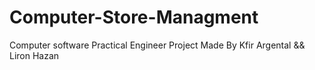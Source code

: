 # Computer-Store-Managment
Computer software Practical Engineer Project
Made By Kfir Argental && Liron Hazan
